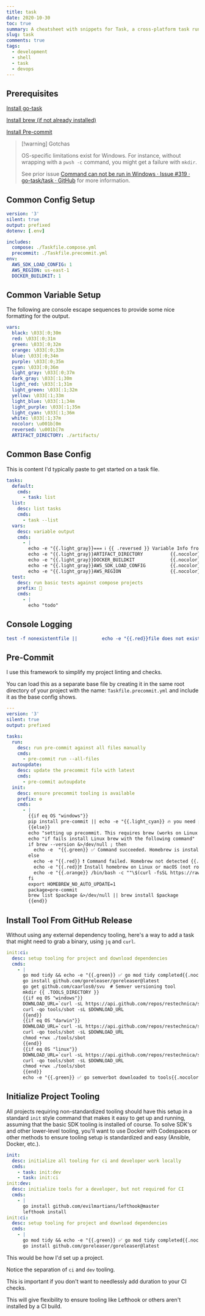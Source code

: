 ```yaml
---
title: task
date: 2020-10-30
toc: true
summary: A cheatsheet with snippets for Task, a cross-platform task runner alternative to Make.
slug: task
comments: true
tags:
  - development
  - shell
  - task
  - devops
---
```



## Prerequisites

[Install go-task](https://github.com/go-task/task/blob/master/docs/installation.md)

[Install brew (if not already installed)](https://brew.sh/)

[Install Pre-commit](https://pre-commit.com/#install)


> [!warning] Gotchas
>
> OS-specific limitations exist for Windows.
> For instance, without wrapping with a `pwsh -c` command, you might get a failure with `mkdir`.
>
> See prior issue [Command can not be run in Windows · Issue #319 · go-task/task · GitHub](https://github.com/go-task/task/issues/319#issuecomment-626221222) for more information.



## Common Config Setup

```yaml
version: '3'
silent: true
output: prefixed
dotenv: [.env]

includes:
  compose: ./Taskfile.compose.yml
  precommit: ./Taskfile.precommit.yml
env:
  AWS_SDK_LOAD_CONFIG: 1
  AWS_REGION: us-east-1
  DOCKER_BUILDKIT: 1
```

## Common Variable Setup

The following are console escape sequences to provide some nice formatting for the output.

```yaml
vars:
  black: \033[:0;30m
  red: \033[:0;31m
  green: \033[:0;32m
  orange: \033[:0;33m
  blue: \033[:0;34m
  purple: \033[:0;35m
  cyan: \033[:0;36m
  light_gray: \033[:0;37m
  dark_gray: \033[:1;30m
  light_red: \033[:1;31m
  light_green: \033[:1;32m
  yellow: \033[:1;33m
  light_blue: \033[:1;34m
  light_purple: \033[:1;35m
  light_cyan: \033[:1;36m
  white: \033[:1;37m
  nocolor: \u001b[0m
  reversed: \u001b[7m
  ARTIFACT_DIRECTORY: ./artifacts/
```

## Common Base Config

This is content I'd typically paste to get started on a task file.

```yaml
tasks:
  default:
    cmds:
      - task: list
  list:
    desc: list tasks
    cmds:
      - task --list
  vars:
    desc: variable output
    cmds:
      - |
        echo -e "{{.light_gray}}=== ℹ {{ .reversed }} Variable Info from Task {{ .nocolor }} === "
        echo -e "{{.light_gray}}ARTIFACT_DIRECTORY          {{.nocolor}}: {{ .orange}}{{ .ARTIFACT_DIRECTORY }} {{ .nocolor }}"
        echo -e "{{.light_gray}}DOCKER_BUILDKIT             {{.nocolor}}: {{ .orange}}{{ .DOCKER_BUILDKIT }} {{ .nocolor }}"
        echo -e "{{.light_gray}}AWS_SDK_LOAD_CONFIG         {{.nocolor}}: {{ .orange}}{{ .AWS_SDK_LOAD_CONFIG }} {{ .nocolor }}"
        echo -e "{{.light_gray}}AWS_REGION                  {{.nocolor}}: {{ .orange}}{{ .AWS_REGION }} {{ .nocolor }}"
  test:
    desc: run basic tests against compose projects
    prefix: 🧪
    cmds:
      - |
        echo "todo"
```

## Console Logging

```yaml
test -f nonexistentfile ||         echo -e "{{.red}}file does not exist: [{{ .NONEXISTENTFILE }}]  {{.nocolor}}"
```

## Pre-Commit

I use this framework to simplify my project linting and checks.

You can load this as a separate base file by creating it in the same root directory of your project with the name: `Taskfile.precommit.yml` and include it as the base config shows.

```yaml
---
version: '3'
silent: true
output: prefixed

tasks:
  run:
    desc: run pre-commit against all files manually
    cmds:
      - pre-commit run --all-files
  autoupdate:
    desc: update the precommit file with latest
    cmds:
      - pre-commit autoupdate
  init:
    desc: ensure precommit tooling is available
    prefix: ⚙️
    cmds:
      - |
        {{if eq OS "windows"}}
        pip install pre-commit || echo -e "{{.light_cyan}} 🔥 you need python installed to run this  {{.nocolor}}"
        {{else}}
        echo "setting up precommit. This requires brew (works on Linux & macOS)"
        echo "if fails install Linux brew with the following command"
        if brew --version &>/dev/null ; then
          echo -e  "{{.green}} ✅ Command succeeded. Homebrew is installed {{.nocolor}}"
        else
          echo -e "{{.red}} ❗ Command failed. Homebrew not detected {{.nocolor}}"
          echo -e "{{.red}}❗ Install homebrew on Linux or macOS (not root) using the following command and try again: {{.nocolor}}"
          echo -e "{{.orange}} /bin/bash -c ""\$(curl -fsSL https://raw.githubusercontent.com/Homebrew/install/master/install.sh)"" {{.nocolor}}"
        fi
        export HOMEBREW_NO_AUTO_UPDATE=1
        package=pre-commit
        brew list $package &>/dev/null || brew install $package
        {{end}}
```

## Install Tool From GitHub Release

Without using any external dependency tooling, here's a way to add a task that might need to grab a binary, using `jq` and `curl`.

```yaml
init:ci:
  desc: setup tooling for project and download dependencies
  cmds:
    - |
      go mod tidy && echo -e "{{.green}} ✅ go mod tidy completed{{.nocolor}}"
      go install github.com/goreleaser/goreleaser@latest
      go get github.com/caarlos0/svu  # Semver versioning tool
      mkdir {{ .TOOLS_DIRECTORY }}
      {{if eq OS "windows"}}
      DOWNLOAD_URL=`curl -sL https://api.github.com/repos/restechnica/semverbot/releases/latest | jq -r '.assets[].browser_download_url' | grep "windows"`
      curl -qo tools/sbot -sL $DOWNLOAD_URL
      {{end}}
      {{if eq OS "darwin"}}
      DOWNLOAD_URL=`curl -sL https://api.github.com/repos/restechnica/semverbot/releases/latest | jq -r '.assets[].browser_download_url' | grep "darwin"`
      curl -qo tools/sbot -sL $DOWNLOAD_URL
      chmod +rwx ./tools/sbot
      {{end}}
      {{if eq OS "linux"}}
      DOWNLOAD_URL=`curl -sL https://api.github.com/repos/restechnica/semverbot/releases/latest | jq -r '.assets[].browser_download_url' | grep "linux"`
      curl -qo tools/sbot -sL $DOWNLOAD_URL
      chmod +rwx ./tools/sbot
      {{end}}
      echo -e "{{.green}} ✅ go semverbot downloaded to tools{{.nocolor}}"
```

## Initialize Project Tooling

All projects requiring non-standardized tooling should have this setup in a standard `init` style command that makes it easy to get up and running, assuming that the basic SDK tooling is installed of course. To solve SDK's and other lower-level tooling, you'll want to use Docker with Codespaces or other methods to ensure tooling setup is standardized and easy (Ansible, Docker, etc.).

```yaml
init:
  desc: initialize all tooling for ci and developer work locally
  cmds:
    - task: init:dev
    - task: init:ci
init:dev:
  desc: initialize tools for a developer, but not required for CI
  cmds:
    - |
      go install github.com/evilmartians/lefthook@master
      lefthook install
init:ci:
  desc: setup tooling for project and download dependencies
  cmds:
    - |
      go mod tidy && echo -e "{{.green}} ✅ go mod tidy completed{{.nocolor}}"
      go install github.com/goreleaser/goreleaser@latest
```

This would be how I'd set up a project.

Notice the separation of `ci` and `dev` tooling.

This is important if you don't want to needlessly add duration to your CI checks.

This will give flexibility to ensure tooling like Lefthook or others aren't installed by a CI build.
